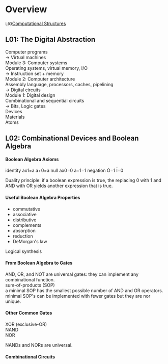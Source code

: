 # Overview

`L03`[Computational Structures](https://www.youtube.com/playlist?list=PLDSlqjcPpoL64CJdF0Qee5oWqGS6we_Yu)  

## L01: The Digital Abstraction
Computer programs  
-> Virtual machines  
Module 3: Computer systems  
Operating systems, virtual memory, I/O  
-> Instruction set + memory  
Module 2: Computer architecture  
Assembly language, processors, caches, pipelining  
-> Digital circuits  
Module 1: Digital design  
Combinational and sequential circuits  
-> Bits, Logic gates  
Devices  
Materials  
Atoms  

## L02: Combinational Devices and Boolean Algebra
#### Boolean Algebra Axioms
identity ax1=a a+0=a
null ax0=0 a+1=1
negation Ō=1 Ī=0

Duality principle: if a boolean expression is true, the replacing 0 with 1 and AND with OR yields another expression that is true.  

#### Useful Boolean Algebra Properties
- commutative
- associative
- distributive
- complements
- absorption
- reduction
- DeMorgan's law

Logical synthesis  
#### From Boolean Algebra to Gates
AND, OR, and NOT are universal gates: they can implement any combinational function.  
sum-of-products (SOP)  
a minimal SOP has the smallest possible number of AND and OR operators.  
minimal SOP's can be implemented with fewer gates but they are nor unique.  

#### Other Common Gates
XOR (exclusive-OR)  
NAND  
NOR  

NANDs and NORs are universal.  

#### Combinational Circuits
